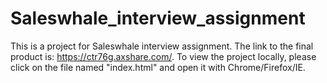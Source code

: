 # Saleswhale_interview_assignment
 This is a project for Saleswhale interview assignment. 
 The link to the final product is: https://ctr76g.axshare.com/. 
 To view the project locally, please click on the file named "index.html" and open it with Chrome/Firefox/IE. 
